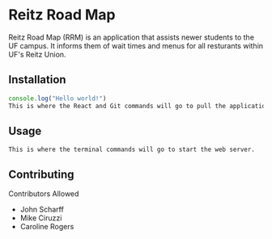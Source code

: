 # Reitz Road Map

Reitz Road Map (RRM) is an application that assists newer students to the UF campus. It informs them of wait times and menus for all resturants within UF's Reitz Union. 

## Installation

```javascript
console.log("Hello world!")
This is where the React and Git commands will go to pull the application.
```

## Usage

```
This is where the terminal commands will go to start the web server.
```

## Contributing

Contributors Allowed
- John Scharff
- Mike Ciruzzi 
- Caroline Rogers
